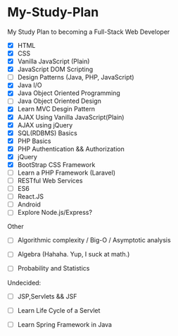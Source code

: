 # My-Study-Plan
My Study Plan to becoming a Full-Stack Web Developer

- [X] HTML
- [X] CSS
- [X] Vanilla JavaScript (Plain)
- [X] JavaScript DOM Scripting
- [ ] Design Patterns (Java, PHP, JavaScript)
- [x] Java I/O
- [x] Java Object Oriented Programming
- [ ] Java Object Oriented Design
- [x] Learn MVC Desgin Pattern
- [X] AJAX Using Vanilla JavaScript(Plain)
- [x] AJAX using jQuery
- [X] SQL(RDBMS) Basics
- [X] PHP Basics
- [x] PHP Authentication && Authorization
- [x] jQuery
- [x] BootStrap CSS Framework
- [ ] Learn a PHP Framework (Laravel)
- [ ] RESTful Web Services 
- [ ] ES6
- [ ] React.JS
- [ ] Android
- [ ] Explore Node.js/Express?

Other

- [ ] Algorithmic complexity / Big-O / Asymptotic analysis
- [ ] Algebra (Hahaha. Yup, I suck at math.)
- [ ] Probability and Statistics


Undecided:

- [ ] JSP,Servlets && JSF
- [ ] Learn Life Cycle of a Servlet
- [ ] Learn Spring Framework in Java



